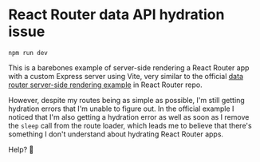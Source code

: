 # React Router data API hydration issue

```
npm run dev
```

This is a barebones example of server-side rendering a React Router app with a custom Express server using Vite, very similar to the official [data router server-side rendering example](https://github.com/remix-run/react-router/tree/fb0f1f94778f4762989930db209e6a111504aa63/examples/ssr-data-router) in React Router repo.

However, despite my routes being as simple as possible, I'm still getting hydration errors that I'm unable to figure out. In the official example I noticed that I'm also getting a hydration error as well as soon as I remove the `sleep` call from the route loader, which leads me to believe that there's something I don't understand about hydrating React Router apps.

Help? 🙏
